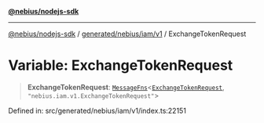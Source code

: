 [**@nebius/nodejs-sdk**](../../../../../README.md)

---

[@nebius/nodejs-sdk](../../../../../README.md) / [generated/nebius/iam/v1](../README.md) / ExchangeTokenRequest

# Variable: ExchangeTokenRequest

> **ExchangeTokenRequest**: [`MessageFns`](../../../../../runtime/protos/core/interfaces/MessageFns.md)\<[`ExchangeTokenRequest`](../interfaces/ExchangeTokenRequest.md), `"nebius.iam.v1.ExchangeTokenRequest"`\>

Defined in: src/generated/nebius/iam/v1/index.ts:22151
